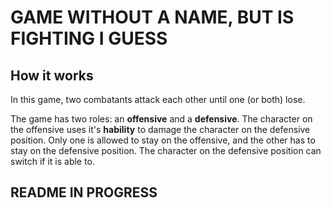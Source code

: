 # GAME WITHOUT A NAME, BUT IS FIGHTING I GUESS

## How it works

In this game, two combatants attack each other until one (or both) lose. 

The game has two roles: an __offensive__ and a __defensive__. The character on the offensive uses it's __hability__ to damage the character on the defensive position. Only one is allowed to stay on the offensive, and the other has to stay on the defensive position. The character on the defensive position can switch if it is able to.

## README IN PROGRESS